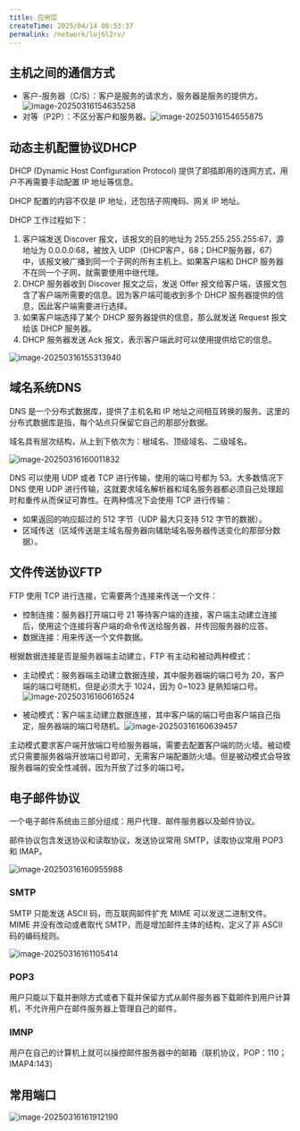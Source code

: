 ```yaml
---
title: 应用层
createTime: 2025/04/14 08:53:37
permalink: /network/luj6l2rv/
---
```

## 主机之间的通信方式

+ 客户-服务器（C/S）：客户是服务的请求方，服务器是服务的提供方。![image-20250316154635258](https://xiaokcoding-image.oss-cn-beijing.aliyuncs.com/20250414085416337.png)
+ 对等（P2P）：不区分客户和服务器。![image-20250316154655875](https://xiaokcoding-image.oss-cn-beijing.aliyuncs.com/20250414085416317.png)

## 动态主机配置协议DHCP

DHCP (Dynamic Host Configuration Protocol) 提供了即插即用的连网方式，用户不再需要手动配置 IP 地址等信息。

DHCP 配置的内容不仅是 IP 地址，还包括子网掩码、网关 IP 地址。

DHCP 工作过程如下：

1. 客户端发送 Discover 报文，该报文的目的地址为 255.255.255.255:67，源地址为 0.0.0.0:68，被放入 UDP（DHCP客户，68；DHCP服务器，67）中，该报文被广播到同一个子网的所有主机上。如果客户端和 DHCP 服务器不在同一个子网，就需要使用中继代理。
2. DHCP 服务器收到 Discover 报文之后，发送 Offer 报文给客户端，该报文包含了客户端所需要的信息。因为客户端可能收到多个 DHCP 服务器提供的信息，因此客户端需要进行选择。
3. 如果客户端选择了某个 DHCP 服务器提供的信息，那么就发送 Request 报文给该 DHCP 服务器。
4. DHCP 服务器发送 Ack 报文，表示客户端此时可以使用提供给它的信息。

![image-20250316155313940](https://xiaokcoding-image.oss-cn-beijing.aliyuncs.com/20250414085416320.png)

## 域名系统DNS

DNS 是一个分布式数据库，提供了主机名和 IP 地址之间相互转换的服务。这里的分布式数据库是指，每个站点只保留它自己的那部分数据。

域名具有层次结构，从上到下依次为：根域名、顶级域名、二级域名。

![image-20250316160011832](https://xiaokcoding-image.oss-cn-beijing.aliyuncs.com/20250414085416306.png)

DNS 可以使用 UDP 或者 TCP 进行传输，使用的端口号都为 53。大多数情况下 DNS 使用 UDP 进行传输，这就要求域名解析器和域名服务器都必须自己处理超时和重传从而保证可靠性。在两种情况下会使用 TCP 进行传输：

+ 如果返回的响应超过的 512 字节（UDP 最大只支持 512 字节的数据）。
+ 区域传送（区域传送是主域名服务器向辅助域名服务器传送变化的那部分数据）。

## 文件传送协议FTP

FTP 使用 TCP 进行连接，它需要两个连接来传送一个文件：

+ 控制连接：服务器打开端口号 21 等待客户端的连接，客户端主动建立连接后，使用这个连接将客户端的命令传送给服务器，并传回服务器的应答。
+ 数据连接：用来传送一个文件数据。

根据数据连接是否是服务器端主动建立，FTP 有主动和被动两种模式：

+ 主动模式：服务器端主动建立数据连接，其中服务器端的端口号为 20，客户端的端口号随机，但是必须大于 1024，因为 0~1023 是熟知端口号。![image-20250316160616524](https://xiaokcoding-image.oss-cn-beijing.aliyuncs.com/20250414085416368.png)

+ 被动模式：客户端主动建立数据连接，其中客户端的端口号由客户端自己指定，服务器端的端口号随机。![image-20250316160639457](https://xiaokcoding-image.oss-cn-beijing.aliyuncs.com/20250414085416419.png)

主动模式要求客户端开放端口号给服务器端，需要去配置客户端的防火墙。被动模式只需要服务器端开放端口号即可，无需客户端配置防火墙。但是被动模式会导致服务器端的安全性减弱，因为开放了过多的端口号。

## 电子邮件协议

一个电子邮件系统由三部分组成：用户代理、邮件服务器以及邮件协议。

邮件协议包含发送协议和读取协议，发送协议常用 SMTP，读取协议常用 POP3 和 IMAP。

![image-20250316160955988](https://xiaokcoding-image.oss-cn-beijing.aliyuncs.com/20250414085416649.png)

### SMTP

SMTP 只能发送 ASCII 码，而互联网邮件扩充 MIME 可以发送二进制文件。MIME 并没有改动或者取代 SMTP，而是增加邮件主体的结构，定义了非 ASCII 码的编码规则。

![image-20250316161105414](https://xiaokcoding-image.oss-cn-beijing.aliyuncs.com/20250414085416730.png)

### POP3

用户只能以下载并删除方式或者下载并保留方式从邮件服务器下载邮件到用户计算机，不允许用户在邮件服务器上管理自己的邮件。

### IMNP

用户在自己的计算机上就可以操控邮件服务器中的邮箱（联机协议，POP：110；IMAP4:143）

## 常用端口

![image-20250316161912190](https://xiaokcoding-image.oss-cn-beijing.aliyuncs.com/20250414085416778.png)